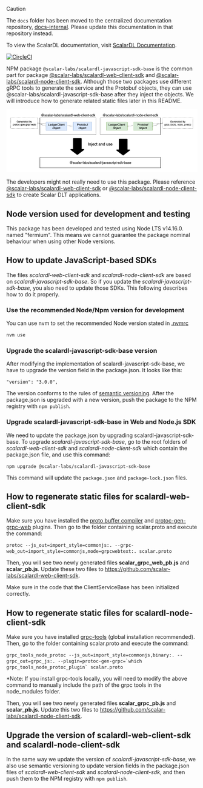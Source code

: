 > [!CAUTION]
> 
> The `docs` folder has been moved to the centralized documentation repository, [docs-internal](https://github.com/scalar-labs/docs-internal). Please update this documentation in that repository instead.
> 
> To view the ScalarDL documentation, visit [ScalarDL Documentation](https://scalardl.scalar-labs.com/docs/).

[![CircleCI](https://circleci.com/gh/scalar-labs/scalardl-javascript-sdk-base/tree/master.svg?style=svg)](https://circleci.com/gh/scalar-labs/scalardl-javascript-sdk-base/tree/master)

NPM package `@scalar-labs/scalardl-javascript-sdk-base` is the common part for package [@scalar-labs/scalardl-web-client-sdk](https://github.com/scalar-labs/scalardl-web-client-sdk) and [@scalar-labs/scalardl-node-client-sdk](https://github.com/scalar-labs/scalardl-node-client-sdk).
Although those two packages use different gRPC tools to generate the service and the Protobuf objects, they can use @scalar-labs/scalardl-javascript-sdk-base after they inject the objects. We will introduce how to generate related static files later in this README.

![relationship](https://github.com/scalar-labs/scalardl-javascript-sdk-base/raw/master/docs/README.png)

The developers might not really need to use this package. Please reference [@scalar-labs/scalardl-web-client-sdk](https://github.com/scalar-labs/scalardl-web-client-sdk) or [@scalar-labs/scalardl-node-client-sdk](https://github.com/scalar-labs/scalardl-node-client-sdk) to create Scalar DLT applications.

## Node version used for development and testing
This package has been developed and tested using Node LTS v14.16.0. named "fermium".
This means we cannot guarantee the package nominal behaviour when using other Node versions.

## How to update JavaScript-based SDKs
The files *scalardl-web-client-sdk* and *scalardl-node-client-sdk* are based on *scalardl-javascript-sdk-base*. So if you update the *scalardl-javascript-sdk-base*, you also need to update those SDKs. This following describes how to do it properly.

### Use the recommended Node/Npm version for development
You can use nvm to set the recommended Node version stated in [.nvmrc](https://github.com/scalar-labs/scalardl-javascript-sdk-base/blob/master/.nvmrc)

```bash
nvm use
```

### Upgrade the scalardl-javascript-sdk-base version

After modifying the implementation of scalardl-javascript-sdk-base, we have to upgrade the version field in the  package.json. It looks like this:

```
"version": "3.0.0",
```

The version conforms to the rules of [semantic versioning](https://semver.org/). After the package.json is upgraded with a new version, push the package to the NPM registry with `npm publish`.

### Upgrade scalardl-javascript-sdk-base in Web and Node.js SDK

We need to update the package.json by upgrading scalardl-javascript-sdk-base. To upgrade *scalardl-javascript-sdk-base*, go to the root folders of *scalardl-web-client-sdk* and *scalardl-node-client-sdk* which contain the  package.json file, and use this command:

```
npm upgrade @scalar-labs/scalardl-javascript-sdk-base
```

This command will update the `package.json` and `package-lock.json` files.

## How to regenerate static files for scalardl-web-client-sdk

Make sure you have installed the [proto buffer compiler](http://google.github.io/proto-lens/installing-protoc.html) and [protoc-gen-grpc-web](https://github.com/grpc/grpc-web/releases) plugins. Then go to the folder containing scalar.proto and execute the command:

```
protoc --js_out=import_style=commonjs:. --grpc-web_out=import_style=commonjs,mode=grpcwebtext:. scalar.proto
```

Then, you will see two newly generated files **scalar_grpc_web_pb.js** and **scalar_pb.js**. Update these two files to https://github.com/scalar-labs/scalardl-web-client-sdk.

Make sure in the code that the ClientServiceBase has been initialized correctly.

## How to regenerate static files for scalardl-node-client-sdk

Make sure you have installed [grpc-tools](https://www.npmjs.com/package/grpc-tools) (global installation recommended). Then, go to the folder containing scalar.proto and execute the command:

```
grpc_tools_node_protoc --js_out=import_style=commonjs,binary:. --grpc_out=grpc_js:. --plugin=protoc-gen-grpc=`which grpc_tools_node_protoc_plugin` scalar.proto
```

*Note: If you install grpc-tools locally, you will need to modify the above command to manually include the path of the grpc tools in the node_modules folder.

Then, you will see two newly generated files **scalar_grpc_pb.js** and **scalar_pb.js**. Update this two files to https://github.com/scalar-labs/scalardl-node-client-sdk.

## Upgrade the version of scalardl-web-client-sdk and scalardl-node-client-sdk

In the same way we update the version of *scalardl-javascript-sdk-base*, we also use semantic versioning to update version fields in the package.json files of *scalardl-web-client-sdk* and *scalardl-node-client-sdk*, and then push them to the NPM registry with `npm publish`.
